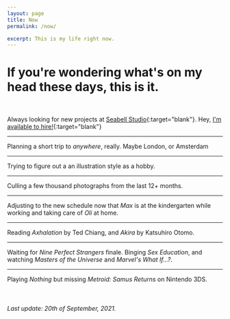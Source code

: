 ```yaml
---
layout: page
title: Now
permalink: /now/

excerpt: This is my life right now.
---
```


# If you're wondering what's on my head these days, this is it.

<br>

Always looking for new projects at [Seabell Studio](https://seabell.studio){:target="blank"}. Hey, [I'm available to hire!](mailto:fran@seabell.studio){:target="blank"}

---

Planning a short trip to *anywhere*, really. Maybe London, or Amsterdam

---

Trying to figure out a an illustration style as a hobby.

---

Culling a few thousand photographs from the last 12+ months.

---

Adjusting to the new schedule now that *Max* is at the kindergarten while working and taking care of *Oli* at home.

---

Reading *Axhalation* by Ted Chiang, and *Akira* by Katsuhiro Otomo.

---

Waiting for *Nine Perfect Strangers* finale. Binging *Sex Education*, and watching *Masters of the Universe* and *Marvel's What If...?*.

<!--!
[](../assets/now/tv-now.jpg){:.now-img}
![](../assets/now/tv-next.jpg){:.now-img}
-->

---
Playing *Nothing* but missing *Metroid: Samus Returns* on Nintendo 3DS.

<br>

###### Last update: 20th of September, 2021.

